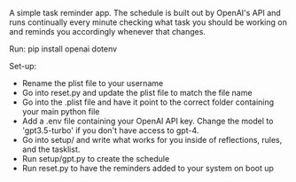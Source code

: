 A simple task reminder app. The schedule is built out by OpenAI's API and runs continually every minute checking what task you should be working on and reminds you accordingly whenever that changes.

Run:
pip install openai dotenv

Set-up:

- Rename the plist file to your username
- Go into reset.py and update the plist file to match the file name
- Go into the .plist file and have it point to the correct folder containing your main python file
- Add a .env file containing your OpenAI API key. Change the model to 'gpt3.5-turbo' if you don't have access to gpt-4.
- Go into setup/ and write what works for you inside of reflections, rules, and the tasklist.
- Run setup/gpt.py to create the schedule
- Run reset.py to have the reminders added to your system on boot up
